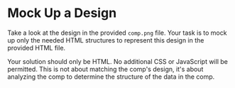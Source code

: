 # Mock Up a Design

Take a look at the design in the provided `comp.png` file. Your task is to mock up only the needed HTML structures to represent this design in the provided HTML file.

Your solution should only be HTML. No additional CSS or JavaScript will be permitted. This is not about matching the comp's design, it's about analyzing the comp to determine the structure of the data in the comp.
